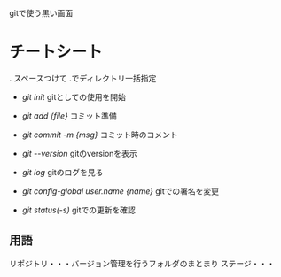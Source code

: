 gitで使う黒い画面



# チートシート

 .
 スペースつけて .でディレクトリ一括指定

- *git init*
gitとしての使用を開始

- *git add {file}*
コミット準備

- *git commit -m {msg}*
コミット時のコメント

- *git --version*
gitのversionを表示

- *git log*
gitのログを見る

- *git config-global user.name {name}*
gitでの署名を変更

- *git status(-s)*
gitでの更新を確認


## 用語
リポジトリ・・・バージョン管理を行うフォルダのまとまり
ステージ・・・